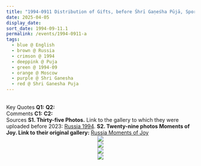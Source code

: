 ```yaml
---
title: "1994-0911 Distribution of Gifts, before Śhrī Gaṇeśha Pūjā, Sports Hall, Moscow, Russia"
date: 2025-04-05
display_date: 
sort_date: 1994-09-11.1
permalink: /events/1994-0911-a
tags:
  - blue @ English
  - brown @ Russia
  - crimson @ 1994
  - deeppink @ Puja
  - green @ 1994-09
  - orange @ Moscow
  - purple @ Shri Ganesha
  - red @ Shri Ganesha Puja
---
```


<br>

<wave-list>
  <list-title color="DarkSeaGreen" width="55">Key Quotes</list-title>
  <list-item color="BlanchedAlmond" width="280"><b>Q1:</b> <i></i></list-item>
  <list-item color="Lavender" width="280"><b>Q2:</b> <i></i></list-item>
</wave-list>

<br>

<wave-list>
  <list-title color="DarkSeaGreen" width="55">Comments</list-title>
  <list-item color="BlanchedAlmond" width="280"><b>C1:</b> <i></i></list-item>
  <list-item color="Lavender" width="280"><b>C2:</b> <i></i></list-item>
</wave-list>

<br>

<wave-list>
  <list-title color="DarkSeaGreen" width="40">Sources</list-title>
  <list-item color="BlanchedAlmond"  width="280"><b>S1. Thirty-five Photos.</b> Link to the gallery to which they were uploaded before 2023: <a href="https://eternalmoments.smugmug.com/Countries/Russia/1994">Russia 1994</a>.</list-item>
  <list-item color="Lavender"  width="280"><b>S2. Twenty-nine photos Moments of Joy. Link to their original gallery:</b> <a href="https://eternalmoments.smugmug.com/Countries/Russia/Moments-of-Joy">Russia Moments of Joy</a></list-item>  
</wave-list>

<div style="text-align: center"><img src="https://pub-bcc3cbe9b1e94ba1ac28915f7a3900fa.r2.dev/1994-0911_Distribution_of_Gifts_before_Shri_Ganesha_Puja_Sports_Hall_Moscow_Russia_01_(Photo_credit_Michael_Markl).jpg" /></div>

<div style="text-align: center"><img src="https://pub-bcc3cbe9b1e94ba1ac28915f7a3900fa.r2.dev/1994-0911_Distribution_of_Gifts_before_Shri_Ganesha_Puja_Sports_Hall_Moscow_Russia_14_(Photo_credit_Michael_Markl).jpg" /></div>

<div style="text-align: center"><img src="https://pub-bcc3cbe9b1e94ba1ac28915f7a3900fa.r2.dev/1994-0911_Distribution_of_Gifts_before_Shri_Ganesha_Puja_Sports_Hall_Moscow_Russia_16b_(Photo_credit_Michael_Markl).jpg" /></div>

<div style="text-align: center"><img src="https://pub-bcc3cbe9b1e94ba1ac28915f7a3900fa.r2.dev/1994-0911_Distribution_of_Gifts_before_Shri_Ganesha_Puja_Sports_Hall_Moscow_Russia_16d_(Photo_credit_Michael_Markl).jpg" /></div>